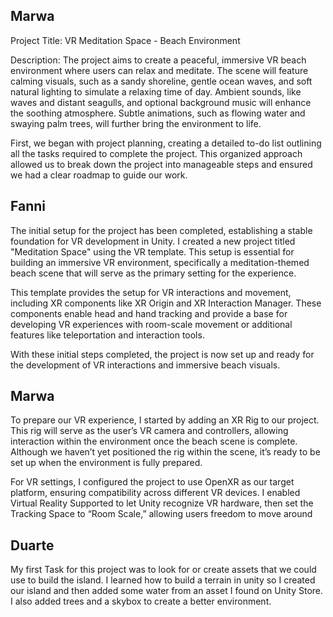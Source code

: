 <h2>Marwa</h2>
<p>
Project Title: VR Meditation Space - Beach Environment

Description: The project aims to create a peaceful, immersive VR beach environment where users can relax and meditate. The scene will feature calming visuals, such as a sandy shoreline, gentle ocean waves, and soft natural lighting to simulate a relaxing time of day. Ambient sounds, like waves and distant seagulls, and optional background music will enhance the soothing atmosphere. Subtle animations, such as flowing water and swaying palm trees, will further bring the environment to life.

First, we began with project planning, creating a detailed to-do list outlining all the tasks required to complete the project. This organized approach allowed us to break down the project into manageable steps and ensured we had a clear roadmap to guide our work.</p>

<h2>Fanni</h2>

The initial setup for the project has been completed, establishing a stable foundation for VR development in Unity.
I created a new project titled "Meditation Space" using the VR template. This setup is essential for building an immersive VR environment, specifically a meditation-themed beach scene that will serve as the primary setting for the experience.

This template provides the setup for VR interactions and movement, including XR components like XR Origin and XR Interaction Manager. These components enable head and hand tracking and provide a base for developing VR experiences with room-scale movement or additional features like teleportation and interaction tools.

With these initial steps completed, the project is now set up and ready for the development of VR interactions and immersive beach visuals.
</p>

<h2>Marwa</h2>
<p>To prepare our VR experience, I started by adding an XR Rig to our project. This rig will serve as the user’s VR camera and controllers, allowing interaction within the environment once the beach scene is complete. Although we haven’t yet positioned the rig within the scene, it’s ready to be set up when the environment is fully prepared.

For VR settings, I configured the project to use OpenXR as our target platform, ensuring compatibility across different VR devices. I enabled Virtual Reality Supported to let Unity recognize VR hardware, then set the Tracking Space to “Room Scale,” allowing users freedom to move around</p>


<h2>Duarte</h2>
<p> My first Task for this project was to look for or create assets that we could use to build the island. I learned how to build a terrain in unity so I created our island and then added some water from an asset I found on Unity Store. I also added trees and a skybox to create a better environment.
</p>